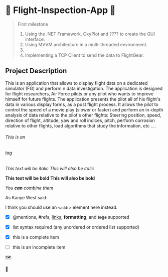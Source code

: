 # :flight_departure:	Flight-Inspection-App :flight_arrival:	


> First milestone
> 1) Using the .NET Framework, OxyPlot and ???? to create the GUI interface.
> 2) Using MVVM architecture in a multi-threaded environment.
> 3)
> 4) Implementing a TCP Client to send the data to FlightGear.







## Project Description
This is an application that allows to display flight data on a dedicated simulator (FG) and perform n data investigation.
The application is designed for flight researchers, Air Force pilots or any pilot who wants to improve himself for future flights. 
The application presents the pilot all of his flight's data in various display forms, as a post flight process.
It allows the pilot to control the speed of a movie play (slower or faster) and perform an in-depth analysis of data relative to the pilot's other flights: Steering position, speed, direction of flight, altitude, yaw and roll indices, pitch, perform corrosion relative to other flights, load algorithms that study the information, etc ....









###### This is an <h6> tag

*This text will be italic*
_This will also be italic_

**This text will be bold**
__This will also be bold__

_You **can** combine them_

As Kanye West said:



I think you should use an
`<addr>` element here instead.


- [x] @mentions, #refs, [links](), **formatting**, and <del>tags</del> supported
- [x] list syntax required (any unordered or ordered list supported)
- [x] this is a complete item
- [ ] this is an incomplete item




:world_map:

:compass:	

